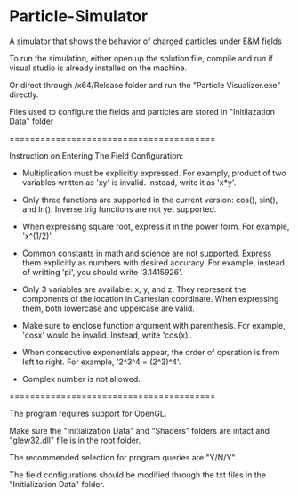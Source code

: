 # Particle-Simulator
A simulator that shows the behavior of charged particles under E&amp;M fields

To run the simulation, either open up the solution file, compile and run if visual studio is already installed on the machine.

Or direct through /x64/Release folder and run the "Particle Visualizer.exe" directly. 

Files used to configure the fields and particles are stored in "Initilazation Data" folder


========================================

Instruction on Entering The Field Configuration:

* Multiplication must be explicitly expressed. For examply, product of two variables written as 'xy' is invalid. Instead, write it as 'x*y'.

* Only three functions are supported in the current version: cos(), sin(), and ln(). Inverse trig functions are not yet supported.

* When expressing square root, express it in the power form. For example, 'x^(1/2)'.

* Common constants in math and science are not supported. Express them explicitly as numbers with desired accuracy. For example, instead of writting 'pi', you should write '3.1415926'.

* Only 3 variables are available: x, y, and z. They represent the components of the location in Cartesian coordinate. When expressing them, both lowercase and uppercase are valid.

* Make sure to enclose function argument with parenthesis. For example, 'cosx' would be invalid. Instead, write 'cos(x)'.

* When consecutive exponentials appear, the order of operation is from left to right. For example, '2^3^4 = (2^3)^4'.

* Complex number is not allowed.

========================================

The program requires support for OpenGL.

Make sure the "Initialization Data" and "Shaders" folders are intact and "glew32.dll" file is in the root folder.

The recommended selection for program queries are "Y/N/Y".

The field configurations should be modified through the txt files in the "Initialization Data" folder.
